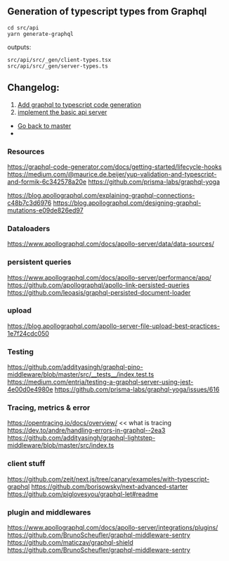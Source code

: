 

## Generation of typescript types from Graphql

```
cd src/api
yarn generate-graphql
```
outputs:

```
src/api/src/_gen/client-types.tsx
src/api/src/_gen/server-types.ts
```


## Changelog:

1. [Add graphql to typescript code generation](https://github.com/briandemant/graphql-research/tree/01-graphql-to-ts-types)
2. [implement the basic api server](https://github.com/briandemant/graphql-research/tree/02-basic-api)

* [Go back to master](https://github.com/briandemant/graphql-research/)
*



### Resources
https://graphql-code-generator.com/docs/getting-started/lifecycle-hooks
https://medium.com/@maurice.de.beijer/yup-validation-and-typescript-and-formik-6c342578a20e
https://github.com/prisma-labs/graphql-yoga

https://blog.apollographql.com/explaining-graphql-connections-c48b7c3d6976
https://blog.apollographql.com/designing-graphql-mutations-e09de826ed97

### Dataloaders
https://www.apollographql.com/docs/apollo-server/data/data-sources/

### persistent queries
https://www.apollographql.com/docs/apollo-server/performance/apq/
https://github.com/apollographql/apollo-link-persisted-queries
https://github.com/leoasis/graphql-persisted-document-loader

### upload
https://blog.apollographql.com/apollo-server-file-upload-best-practices-1e7f24cdc050

### Testing
https://github.com/addityasingh/graphql-pino-middleware/blob/master/src/__tests__/index.test.ts
https://medium.com/entria/testing-a-graphql-server-using-jest-4e00d0e4980e
https://github.com/prisma-labs/graphql-yoga/issues/616

### Tracing, metrics & error
https://opentracing.io/docs/overview/ << what is tracing
https://dev.to/andre/handling-errors-in-graphql--2ea3
https://github.com/addityasingh/graphql-lightstep-middleware/blob/master/src/index.ts

### client stuff
https://github.com/zeit/next.js/tree/canary/examples/with-typescript-graphql
https://github.com/borisowsky/next-advanced-starter
https://github.com/piglovesyou/graphql-let#readme

### plugin and middlewares
https://www.apollographql.com/docs/apollo-server/integrations/plugins/
https://github.com/BrunoScheufler/graphql-middleware-sentry
https://github.com/maticzav/graphql-shield
https://github.com/BrunoScheufler/graphql-middleware-sentry
